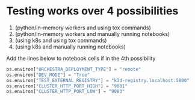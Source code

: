 # Testing works over 4 possibilities

1. (python/in-memory workers and using tox commands)
2. (python/in-memory workers and manually running notebooks)
3. (using k8s and using tox commands)
4. (using k8s and manually running notebooks)

Add the lines below to notebook cells if in the 4th possibility

```python
os.environ["ORCHESTRA_DEPLOYMENT_TYPE"] = "remote"
os.environ["DEV_MODE"] = "True"
os.environ["TEST_EXTERNAL_REGISTRY"] = "k3d-registry.localhost:5800"
os.environ["CLUSTER_HTTP_PORT_HIGH"] = "9081"
os.environ["CLUSTER_HTTP_PORT_LOW"] = "9083"
```
